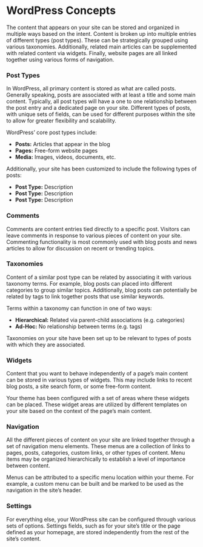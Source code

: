 # WordPress Concepts

The content that appears on your site can be stored and organized in multiple ways based on the intent. Content is broken up into multiple entries of different types (post types). These can be strategically grouped using various taxonomies. Additionally, related main articles can be supplemented with related content via widgets. Finally, website pages are all linked together using various forms of navigation.

### Post Types

In WordPress, all primary content is stored as what are called posts. Generally speaking, posts are associated with at least a title and some main content. Typically, all post types will have a one to one relationship between the post entry and a dedicated page on your site. Different types of posts, with unique sets of fields, can be used for different purposes within the site to allow for greater flexibility and scalability.

WordPress’ core post types include:

* **Posts:** Articles that appear in the blog
* **Pages:** Free-form website pages
* **Media:** Images, videos, documents, etc.

Additionally, your site has been customized to include the following types of posts:

* **Post Type:** Description
* **Post Type:** Description
* **Post Type:** Description

### Comments

Comments are content entries tied directly to a specific post. Visitors can leave comments in response to various pieces of content on your site. Commenting functionality is most commonly used with blog posts and news articles to allow for discussion on recent or trending topics.

### Taxonomies

Content of a similar post type can be related by associating it with various taxonomy terms. For example, blog posts can placed into different categories to group similar topics. Additionally, blog posts can potentially be related by tags to link together posts that use similar keywords.

Terms within a taxonomy can function in one of two ways:

* **Hierarchical:** Related via parent-child associations (e.g. categories)
* **Ad-Hoc:** No relationship between terms (e.g. tags)

Taxonomies on your site have been set up to be relevant to types of posts with which they are associated.

### Widgets

Content that you want to behave independently of a page’s main content can be stored in various types of widgets. This may include links to recent blog posts, a site search form, or some free-form content.

Your theme has been configured with a set of areas where these widgets can be placed. These widget areas are utilized by different templates on your site based on the context of the page’s main content.

### Navigation

All the different pieces of content on your site are linked together through a set of navigation menu elements. These menus are a collection of links to pages, posts, categories, custom links, or other types of content. Menu items may be organized hierarchically to establish a level of importance between content.

Menus can be attributed to a specific menu location within your theme. For example, a custom menu can be built and be marked to be used as the navigation in the site’s header.

### Settings

For everything else, your WordPress site can be configured through various sets of options. Settings fields, such as for your site’s title or the page defined as your homepage, are stored independently from the rest of the site’s content.